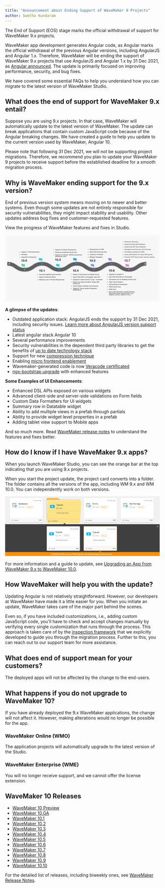 ```yaml
---
title: "Announcement about Ending Support of WaveMaker 9 Projects"
author: Swetha Kundaram
---
```


The End of Support (EOS) stage marks the official withdrawal of support for WaveMaker 9.x projects. 

WaveMaker app development generates Angular code, as Angular marks the official withdrawal of the previous Angular versions, including AngularJS and Angular 1.x. Therefore, WaveMaker will be ending the support of WaveMaker 9.x projects that use AngularJS and Angular 1.x by 31 Dec 2021, as [Angular announced](https://docs.angularjs.org/misc/version-support-status). The update is primarily focused on improving performance, security, and bug fixes.

We have covered some essential FAQs to help you understand how you can migrate to the latest version of WaveMaker Studio.

<!-- truncate -->

## What does the end of support for WaveMaker 9.x entail? 

Suppose you are using 9.x projects. In that case, WaveMaker will automatically update to the latest version of WaveMaker. The update can break applications that contain custom JavaScript code because of the Angular breaking changes. We have created a guide to help you update to the current version used by WaveMaker, Angular 10.

Please note that following 31 Dec 2021, we will not be supporting project migrations. Therefore, we recommend you plan to update your WaveMaker 9 projects to receive support before the established deadline for a smooth migration process.

## Why is WaveMaker ending support for the 9.x version?

End of previous version system means moving on to newer and better systems. Even though some updates are not entirely responsible for security vulnerabilities, they might impact stability and usability. Other updates address bug fixes and customer-requested features.

View the progress of WaveMaker features and fixes in Studio.

![end of support](/learn/assets/end-of-support.png)

**A glimpse of the updates**:

- Outdated application stack: AngularJS ends the support by 31 Dec 2021, including security issues. [Learn more about AngularJS version support status](https://docs.angularjs.org/misc/version-support-status)
- Latest angular stack Angular 10
- Several performance improvements
- Security vulnerabilities in the dependent third party libraries to get the benefits of [up to date technology stack](/learn/wavemaker-release-notes#technology-stack)
- Support for new [compression technique](/learn/wavemaker-release-notes/v10-2-0#enhancements)
- Enabling [micro frontend enablement](/learn/wavemaker-release-notes/v10-5-0/#support-for-microfrontend-single-spa-framework)
- Wavemaker-generated code is now [Veracode certificated](weaving-security-into-low-code-development/)
- [ngx-bootstrap upgrade](/learn/wavemaker-release-notes/v10-4-0/#upgrade-to-latest-version-of-ngx---bootstrap) with enhanced features

**Some Examples of UI Enhancements**:

- Enhanced DSL APIs exposed on various widgets
- Advanced client-side and server-side validations on Form fields
- Custom Data Formatters for UI widgets
- Summary row in Datatable widget
- Ability to add multiple views in a prefab through partials
- Ability to provide widget level properties in a prefab
- Adding tablet view support to Mobile apps

And so much more. Read [WaveMaker release notes](/learn/wavemaker-release-notes) to understand the features and fixes better.

## How do I know if I have WaveMaker 9.x apps?

When you launch WaveMaker Studio, you can see the orange bar at the top indicating that you are using 9.x projects. 

When you start the project update, the project card converts into a folder. The folder contains all the versions of the app, including WM 9.x and WM 10.0. You can independently work on both versions.

![two versions of the project](/learn/assets/two-versions-9-10-apps.png)

For more information and a guide to update, see [Upgrading an App from WaveMaker 9.x to WaveMaker 10.0](/learn/how-tos/guide-to-upgrade-an-app-wavemaker-9x-to-wavemaker-10-0/).

## How WaveMaker will help you with the update?

Updating Angular is not relatively straightforward. However, our developers at WaveMaker have made it a little easier for you. When you initiate an update, WaveMaker takes care of the major part behind the scenes. 

Even so, if you have included customizations, i.e., adding custom JavaScript code, you'll have to check and accept changes manually by verifying every single customization that runs through the process. This approach is taken care of by the [inspection framework](/learn/app-development/dev-integration/inspection-framework/) that we explicitly developed to guide you through the migration process. Further to this, you can reach out to our support team for more assistance. 

## What does end of support mean for your customers?

The deployed apps will not be affected by the change to the end-users.

## What happens if you do not upgrade to WaveMaker 10?

If you have already deployed the 9.x WaveMaker applications, the change will not affect it. However, making alterations would no longer be possible for the app. 

### WaveMaker Online (WMO)

The application projects will automatically upgrade to the latest version of the Studio. 

### WaveMaker Enterprise (WME)

You will no longer receive support, and we cannot offer the license extension.

## WaveMaker 10 Releases

- [WaveMaker 10 Preview](/learn/wavemaker-release-notes/v10-0-preview)
- [WaveMaker 10.GA](/learn/wavemaker-release-notes/v10-0-ga)
- [WaveMaker 10.1](/learn/wavemaker-release-notes/v10-1-0)
- [WaveMaker 10.2](/learn/wavemaker-release-notes/v10-2-0)
- [WaveMaker 10.3](/learn/wavemaker-release-notes/v10-3-0)
- [WaveMaker 10.4](/learn/wavemaker-release-notes/v10-4-0)
- [WaveMaker 10.5](/learn/wavemaker-release-notes/v10-5-0)
- [WaveMaker 10.6](/learn/wavemaker-release-notes/v10-6-0)
- [WaveMaker 10.7](/learn/wavemaker-release-notes/v10-7-0)
- [WaveMaker 10.8](/learn/wavemaker-release-notes/v10-8-0)
- [WaveMaker 10.9](/learn/wavemaker-release-notes/v10-9-0)
- [WaveMaker 10.10](/learn/wavemaker-release-notes/v10-10-0)

For the detailed list of releases, including biweekly ones, see [WaveMaker Release Notes](/learn/wavemaker-release-notes).